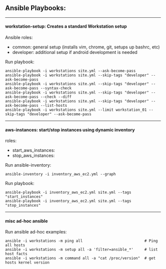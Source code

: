 ## Ansible Playbooks: 
---

#### workstation-setup: Creates a standard Workstation setup

Ansible roles:
- common: general setup (installs vim, chrome, git, setups up bashrc, etc)
- developer: additional setup if android development is needed

Run playbook:
```
ansible-playbook -i workstations site.yml --ask-become-pass
ansible-playbook -i workstations site.yml --skip-tags "developer" --ask-become-pass
ansible-playbook -i workstations site.yml --skip-tags "developer" --ask-become-pass --syntax-check
ansible-playbook -i workstations site.yml --skip-tags "developer" --ask-become-pass --check --diff
ansible-playbook -i workstations site.yml --skip-tags "developer" --ask-become-pass --list-hosts
ansible-playbook -i workstations site.yml --limit workstation_01 --skip-tags "developer" --ask-become-pass
```
---
#### aws-instances: start/stop instances using dynamic inventory

roles:
- start_aws_instances: 
- stop_aws_instances: 

Run ansible-inventory:
```
ansible-inventory -i inventory_aws_ec2.yml --graph
```

Run playbook:
```
ansible-playbook -i inventory_aws_ec2.yml site.yml --tags "start_instances"
ansible-playbook -i inventory_aws_ec2.yml site.yml --tags "stop_instances"
```
---
#### misc ad-hoc ansible  

Run ansible ad-hoc  examples:
```
ansible -i workstations -m ping all                            # Ping all hosts
ansible -i workstations -m setup all -a 'filter=ansible_*'     # list host facts 
ansible -i workstations -m command all -a "cat /proc/version"  # get hosts kernel version 
```

